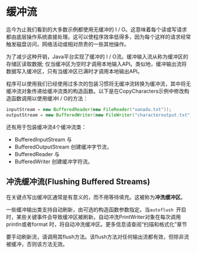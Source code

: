 # 缓冲流

迄今为止我们看到的大多数示例都使用无缓冲的 I / O。这意味着每个读或写请求都由底层操作系统直接处理。这可以使程序效率低得多，因为每个这样的请求经常触发磁盘访问，网络活动或相对昂贵的一些其他操作。

为了减少这种开销，Java平台实现了缓冲的 I / O流。缓冲输入流从称为缓冲区的存储区读取数据; 仅当缓冲区为空时才调用本地输入API。类似地，缓冲输出流将数据写入缓冲区，只有当缓冲区已满时才调用本地输出API。

程序可以使用我们已经使用过多次的包装习惯将无缓冲流转换为缓冲流，其中将无缓冲流对象传递给缓冲流类的构造函数。以下是在CopyCharacters示例中修改构造函数调用以使用缓冲I / O的方法：
```java
inputStream = new BufferedReader(new FileReader("xanadu.txt"));
outputStream = new BufferedWriter(new FileWriter("characteroutput.txt"));
```

还有用于包装缓冲流4个缓冲流类：
* BufferedInputStream 与 
* BufferedOutputStream 创建缓冲字节流，
* BufferedReader 与 
* BufferedWriter 创建缓冲字符流。

## 冲洗缓冲流(Flushing Buffered Streams)

在关键点写出缓冲区通常是有意义的，而不用等待填充。这被称为**冲洗缓冲区**。

一些缓冲输出类支持自动刷新，由可选的构造函数参数指定。当`autoflush `开启时，某些关键事件会导致缓冲区被刷新。自动冲洗PrintWriter对象在每次调用println或者format 时，将自动冲洗缓冲区。更多信息请查阅“扫描和格式化”章节

要手动刷新流，请调用其flush方法。该flush方法对任何输出流都有效，但除非流被缓冲，否则该方法无效。